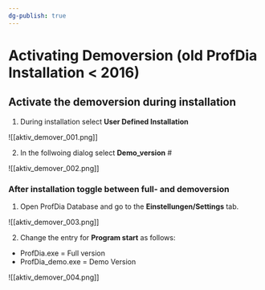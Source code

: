 ```yaml
---
dg-publish: true
---
```


# Activating Demoversion (old ProfDia Installation < 2016)

## Activate the demoversion during installation

1.  During installation select **User Defined Installation** 

![[aktiv_demover_001.png]]


2.  In the follwoing dialog select **Demo_version** #

![[aktiv_demover_002.png]]

### After installation toggle between full- and demoversion

1.  Open ProfDia Database and go to the **Einstellungen/Settings** tab. 

![[aktiv_demover_003.png]]

2.  Change the entry for **Program start** as follows:
-  ProfDia.exe = Full version
 - ProfDia_demo.exe = Demo Version

![[aktiv_demover_004.png]]
